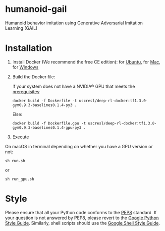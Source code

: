 # humanoid-gail
Humanoid behavior imitation using Generative Adversarial Imitation Learning (GAIL)

# Installation
1. Install Docker (We recommend the free CE edition): for [Ubuntu](https://docs.docker.com/engine/installation/linux/docker-ce/ubuntu/), for [Mac](https://docs.docker.com/docker-for-mac/install/), for [Windows](https://docs.docker.com/docker-for-windows/install/)
2. Build the Docker file:

    If your system does not have a NVIDIA® GPU that meets the [prerequisites](https://www.tensorflow.org/install/install_windows#requirements_to_run_tensorflow_with_gpu_support):
    ```
    docker build -f Dockerfile -t uscresl/deep-rl-docker:tf1.3.0-gym0.9.3-baselines0.1.4-py3 .
    ```

    Else:
    ```
    docker build -f Dockerfile.gpu -t uscresl/deep-rl-docker:tf1.3.0-gym0.9.3-baselines0.1.4-gpu-py3 .
    ```
3. Execute

On macOS in terminal depending on whether you have a GPU version or not:
```
sh run.sh
```
or
```
sh run_gpu.sh
```

# Style
Please ensure that all your Python code conforms to the [PEP8](https://www.python.org/dev/peps/pep-0008/) standard. If your question is not answered by PEP8, please revert to the [Google Python Style Guide](https://google.github.io/styleguide/pyguide.html). Similarly, shell scripts should use the [Google Shell Style Guide](https://google.github.io/styleguide/shell.xml).
